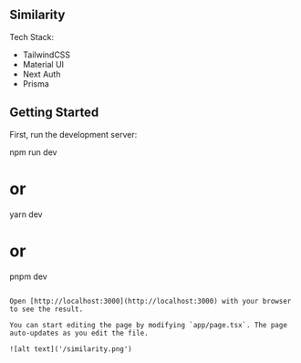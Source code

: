 ## Similarity

Tech Stack:
- TailwindCSS
- Material UI
- Next Auth
- Prisma

## Getting Started

First, run the development server:

npm run dev
# or
yarn dev
# or
pnpm dev
```

Open [http://localhost:3000](http://localhost:3000) with your browser to see the result.

You can start editing the page by modifying `app/page.tsx`. The page auto-updates as you edit the file.

![alt text]('/similarity.png')
